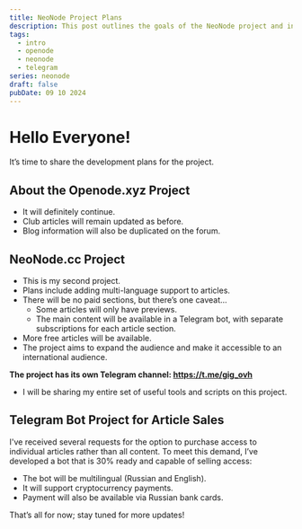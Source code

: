 ```yaml
---
title: NeoNode Project Plans
description: This post outlines the goals of the NeoNode project and introduces all its features.
tags:
  - intro
  - openode
  - neonode
  - telegram
series: neonode
draft: false
pubDate: 09 10 2024
---
```

# Hello Everyone!

It’s time to share the development plans for the project.

## About the Openode.xyz Project
- It will definitely continue.
- Club articles will remain updated as before.
- Blog information will also be duplicated on the forum.

## NeoNode.cc Project
- This is my second project.
- Plans include adding multi-language support to articles.
- There will be no paid sections, but there’s one caveat…
    - Some articles will only have previews.
    - The main content will be available in a Telegram bot, with separate subscriptions for each article section.
- More free articles will be available.
- The project aims to expand the audience and make it accessible to an international audience.

**The project has its own Telegram channel: https://t.me/gig_ovh**

- I will be sharing my entire set of useful tools and scripts on this project.

## Telegram Bot Project for Article Sales
I've received several requests for the option to purchase access to individual articles rather than all content. To meet this demand, I’ve developed a bot that is 30% ready and capable of selling access:
- The bot will be multilingual (Russian and English).
- It will support cryptocurrency payments.
- Payment will also be available via Russian bank cards.


That’s all for now; stay tuned for more updates!

